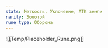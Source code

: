 ```yaml
---
stats: Меткость, Уклонение, АТК земли
rarity: Золотой
rune_type: Оборона
---
```

![[Temp/Placeholder_Rune.png]]
